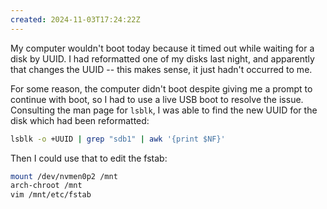 ```yaml
---
created: 2024-11-03T17:24:22Z
---
```


My computer wouldn't boot today because it timed out while waiting for a disk by UUID. I had reformatted one of my disks last night, and apparently that changes the UUID -- this makes sense, it just hadn't occurred to me.

For some reason, the computer didn't boot despite giving me a prompt to continue with boot, so I had to use a live USB boot to resolve the issue. Consulting the man page for `lsblk`, I was able to find the new UUID for the disk which had been reformatted:

```sh
lsblk -o +UUID | grep "sdb1" | awk '{print $NF}'
```

Then I could use that to edit the fstab:

```sh
mount /dev/nvmen0p2 /mnt
arch-chroot /mnt
vim /mnt/etc/fstab
```
